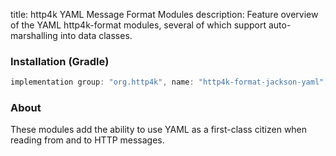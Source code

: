 title: http4k YAML Message Format Modules
description: Feature overview of the YAML http4k-format modules, several of which support auto-marshalling into data classes.

### Installation (Gradle)

```groovy
implementation group: "org.http4k", name: "http4k-format-jackson-yaml", version: "4.17.1.0"
```

### About
These modules add the ability to use YAML as a first-class citizen when reading from and to HTTP messages. 

[http4k]: https://http4k.org
